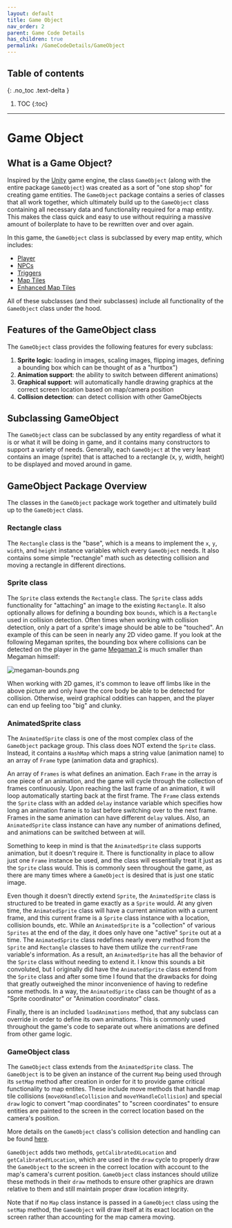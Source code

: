 ```yaml
---
layout: default
title: Game Object
nav_order: 2
parent: Game Code Details
has_children: true
permalink: /GameCodeDetails/GameObject
---
```


## Table of contents
{: .no_toc .text-delta }

1. TOC
{:toc}

---

# Game Object

## What is a Game Object?

Inspired by the [Unity](https://unity.com/) game engine, the class `GameObject` (along with the entire package `GameObject`) was created as a sort of "one stop shop" for creating game entities. 
The `GameObject` package contains a series of classes that all work together, which ultimately build up to the `GameObject` class containing all necessary data and functionality required for a map entity.
This makes the class quick and easy to use without requiring a massive amount of boilerplate to have to be rewritten over and over again.

In this game, the `GameObject` class is subclassed by every map entity, which includes:
- [Player](./player.md) 
- [NPCs](./MapSubSections/npcs.md)
- [Triggers](./MapSubSections/triggers.md)
- [Map Tiles](/GameDetails/Map/MapTilesAndTilesets) 
- [Enhanced Map Tiles](./MapSubSections/enhanced-map-tiles.md)

All of these subclasses (and their subclasses) include all functionality of the `GameObject` class under the hood.

## Features of the GameObject class

The `GameObject` class provides the following features for every subclass:

1. **Sprite logic**: loading in images, scaling images, flipping images, defining a bounding box which can be thought of as a "hurtbox")
2. **Animation support**: the ability to switch between different animations)
3. **Graphical support**: will automatically handle drawing graphics at the correct screen location based on map/camera position
4. **Collision detection**: can detect collision with other GameObjects

## Subclassing GameObject

The `GameObject` class can be subclassed by any entity regardless of what it is or what it will be doing in game, 
and it contains many constructors to support a variety of needs.
Generally, each `GameObject` at the very least contains an image (sprite) that is attached to a rectangle (x, y, width, height) to be displayed and moved around in game.

## GameObject Package Overview

The classes in the `GameObject` package work together and ultimately build up to the `GameObject` class.

### Rectangle class

The `Rectangle` class is the "base", which is a means to implement the `x`, `y`, `width`, and `height` instance variables which every `GameObject` needs. 
It also contains some simple "rectangle" math such as detecting collision and moving a rectangle in different directions.

### Sprite class

The `Sprite` class extends the `Rectangle` class. 
The `Sprite` class adds functionality for "attaching" an image to the existing `Rectangle`.
It also optionally allows for defining a bounding box `bounds`, which is a `Rectangle` used in collision detection.
Often times when working with collision detection, only a part of a sprite's image should be able to be "touched". 
An example of this can be seen in nearly any 2D video game. 
If you look at the following Megaman sprites, the bounding box where collisions can be detected on the player in the game [Megaman 2](https://www.youtube.com/watch?v=vuJ8Qr-3_zg) is much smaller than Megaman himself:

![megaman-bounds.png](../../assets/images/megaman-bounds.png)

When working with 2D games, it's common to leave off limbs like in the above picture and only have the core body be able to be detected for collision. 
Otherwise, weird graphical oddities can happen, and the player can end up feeling too "big" and clunky.

### AnimatedSprite class

The `AnimatedSprite` class is one of the most complex class of the `GameObject` package group.
This class does NOT extend the `Sprite` class.
Instead, it contains a `HashMap` which maps a string value (animation name) to an array of `Frame` type (animation data and graphics). 

An array of `Frames` is what defines an animation. 
Each `Frame` in the array is one piece of an animation, and the game will cycle through the collection of frames continuously. 
Upon reaching the last frame of an animation, it will loop automatically starting back at the first frame.
The `Frame` class extends the `Sprite` class with an added `delay` instance variable which specifies how long an animation frame is to last before switching over to the next frame. 
Frames in the same animation can have different `delay` values. 
Also, an `AnimatedSprite` class instance can have any number of animations defined, and animations can be switched between at will.

Something to keep in mind is that the `AnimatedSprite` class supports animation, but it doesn't require it. 
There is functionality in place to allow just one `Frame` instance be used, and the class will essentially treat it just as the `Sprite` class would. 
This is commonly seen throughout the game, as there are many times where a `GameObject` is desired that is just one static image. 

Even though it doesn't directly extend `Sprite`, the `AnimatedSprite` class is structured to be treated in game exactly as a `Sprite` would. 
At any given time, the `AnimatedSprite` class will have a current animation with a current frame, and this current frame is a `Sprite` class instance with a location, collision bounds, etc. 
While an `AnimatedSprite` is a "collection" of various `Sprites` at the end of the day, it does only have one "active" `Sprite` out at a time. 
The `AnimatedSprite` class redefines nearly every method from the `Sprite` and `Rectangle` classes to have them utilize the `currentFrame` variable's information.
As a result, an `AnimatedSprite` has all the behavior of the `Sprite` class without needing to extend it. 
I know this sounds a bit convoluted, but I originally did have the `AnimatedSprite` class extend from the `Sprite` class and after some time I found that the drawbacks for doing that greatly outweighed the minor inconvenience of having to redefine some methods. 
In a way, the `AnimatedSprite` class can be thought of as a "Sprite coordinator" or "Animation coordinator" class.

Finally, there is an included `loadAnimations` method, that any subclass can override in order to define its own animations. 
This is commonly used throughout the game's code to separate out where animations are defined from other game logic.

### GameObject class

The `GameObject` class extends from the `AnimatedSprite` class. 
The `GameObject` is to be given an instance of the current `Map` being used through its `setMap` method after creation in order for it to provide game critical functionality to map entites.
These include move methods that handle map tile collisions (`moveXHandleCollision` and `moveYHandleCollision`) and special `draw` logic to convert "map coordinates" to "screen coordinates" to ensure entities are painted to the screen in the correct location based on the camera's position.

More details on the `GameObject` class's collision detection and handling can be found [here](./PlayerSubSections/collision-detection.md).

`GameObject` adds two methods, `getCalibratedXLocation` and `getCalibratedYLocation`, which are used in the `draw` cycle to properly draw the `GameObject` to the screen in the correct location with account to the map's camera's current position. 
`GameObject` class instances should utilize these methods in their `draw` methods to ensure other graphics are drawn relative to them and still maintain proper draw location integrity.

Note that if no `Map` class instance is passed in a `GameObject` class using the `setMap` method, the `GameObject` will draw itself at its exact location on the screen rather than accounting for the map camera moving. 